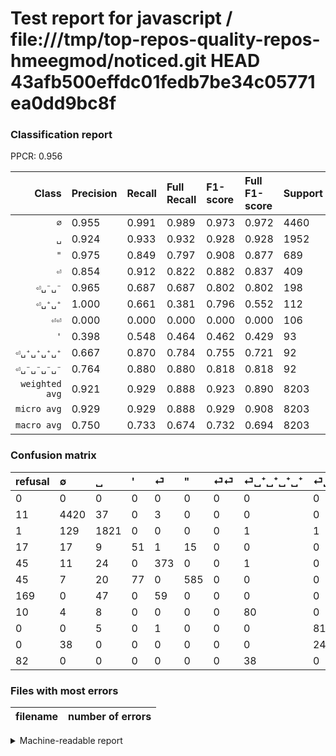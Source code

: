 # Test report for javascript / file:///tmp/top-repos-quality-repos-hmeegmod/noticed.git HEAD 43afb500effdc01fedb7be34c05771ea0dd9bc8f

### Classification report

PPCR: 0.956

| Class | Precision | Recall | Full Recall | F1-score | Full F1-score | Support | Full Support | PPCR |
|------:|:----------|:-------|:------------|:---------|:---------|:--------|:-------------|:-----|
| `∅` | 0.955| 0.991| 0.989| 0.973| 0.972| 4460| 4471| 0.998 |
| `␣` | 0.924| 0.933| 0.932| 0.928| 0.928| 1952| 1953| 0.999 |
| `"` | 0.975| 0.849| 0.797| 0.908| 0.877| 689| 734| 0.939 |
| `⏎` | 0.854| 0.912| 0.822| 0.882| 0.837| 409| 454| 0.901 |
| `⏎␣⁻␣⁻` | 0.965| 0.687| 0.687| 0.802| 0.802| 198| 198| 1.000 |
| `⏎␣⁺␣⁺` | 1.000| 0.661| 0.381| 0.796| 0.552| 112| 194| 0.577 |
| `⏎⏎` | 0.000| 0.000| 0.000| 0.000| 0.000| 106| 275| 0.385 |
| `'` | 0.398| 0.548| 0.464| 0.462| 0.429| 93| 110| 0.845 |
| `⏎␣⁺␣⁺␣⁺␣⁺` | 0.667| 0.870| 0.784| 0.755| 0.721| 92| 102| 0.902 |
| `⏎␣⁻␣⁻␣⁻␣⁻` | 0.764| 0.880| 0.880| 0.818| 0.818| 92| 92| 1.000 |
| `weighted avg` | 0.921| 0.929| 0.888| 0.923| 0.890| 8203| 8583| 0.956 |
| `micro avg` | 0.929| 0.929| 0.888| 0.929| 0.908| 8203| 8583| 0.956 |
| `macro avg` | 0.750| 0.733| 0.674| 0.732| 0.694| 8203| 8583| 0.956 |

### Confusion matrix

|refusal|  ∅| ␣| '| ⏎| "| ⏎⏎| ⏎␣⁺␣⁺␣⁺␣⁺| ⏎␣⁻␣⁻␣⁻␣⁻| ⏎␣⁻␣⁻| ⏎␣⁺␣⁺| 
|:---|:---|:---|:---|:---|:---|:---|:---|:---|:---|:---|
|0 |0 |0 |0 |0 |0 |0 |0 |0 |0 |0 |
|11 |4420 |37 |0 |3 |0 |0 |0 |0 |0 |0 |
|1 |129 |1821 |0 |0 |0 |0 |1 |1 |0 |0 |
|17 |17 |9 |51 |1 |15 |0 |0 |0 |0 |0 |
|45 |11 |24 |0 |373 |0 |0 |1 |0 |0 |0 |
|45 |7 |20 |77 |0 |585 |0 |0 |0 |0 |0 |
|169 |0 |47 |0 |59 |0 |0 |0 |0 |0 |0 |
|10 |4 |8 |0 |0 |0 |0 |80 |0 |0 |0 |
|0 |0 |5 |0 |1 |0 |0 |0 |81 |5 |0 |
|0 |38 |0 |0 |0 |0 |0 |0 |24 |136 |0 |
|82 |0 |0 |0 |0 |0 |0 |38 |0 |0 |74 |

### Files with most errors

| filename | number of errors|
|:----:|:-----|

<details>
    <summary>Machine-readable report</summary>
```json
{
  "cl_report": {"\"": {"f1-score": 0.9076803723816912, "precision": 0.975, "recall": 0.8490566037735849, "support": 689}, "\u0027": {"f1-score": 0.4615384615384615, "precision": 0.3984375, "recall": 0.5483870967741935, "support": 93}, "macro avg": {"f1-score": 0.7323269654515745, "precision": 0.7501706614914012, "recall": 0.7330927847625375, "support": 8203}, "micro avg": {"f1-score": 0.9290503474338656, "precision": 0.9290503474338656, "recall": 0.9290503474338656, "support": 8203}, "weighted avg": {"f1-score": 0.9232097516987839, "precision": 0.9212949427617212, "recall": 0.9290503474338656, "support": 8203}, "\u2205": {"f1-score": 0.9729253797050407, "precision": 0.9554690877648077, "recall": 0.9910313901345291, "support": 4460}, "\u23ce": {"f1-score": 0.8817966903073287, "precision": 0.8535469107551488, "recall": 0.9119804400977995, "support": 409}, "\u23ce\u23ce": {"f1-score": 0.0, "precision": 0.0, "recall": 0.0, "support": 106}, "\u23ce\u2423\u207a\u2423\u207a": {"f1-score": 0.7956989247311829, "precision": 1.0, "recall": 0.6607142857142857, "support": 112}, "\u23ce\u2423\u207a\u2423\u207a\u2423\u207a\u2423\u207a": {"f1-score": 0.7547169811320754, "precision": 0.6666666666666666, "recall": 0.8695652173913043, "support": 92}, "\u23ce\u2423\u207b\u2423\u207b": {"f1-score": 0.8023598820058997, "precision": 0.9645390070921985, "recall": 0.6868686868686869, "support": 198}, "\u23ce\u2423\u207b\u2423\u207b\u2423\u207b\u2423\u207b": {"f1-score": 0.8181818181818181, "precision": 0.7641509433962265, "recall": 0.8804347826086957, "support": 92}, "\u2423": {"f1-score": 0.9283711445322458, "precision": 0.923896499238965, "recall": 0.9328893442622951, "support": 1952}},
  "cl_report_full": {"\"": {"f1-score": 0.8770614692653672, "precision": 0.975, "recall": 0.7970027247956403, "support": 734}, "\u0027": {"f1-score": 0.42857142857142855, "precision": 0.3984375, "recall": 0.4636363636363636, "support": 110}, "macro avg": {"f1-score": 0.6936279113436571, "precision": 0.7501706614914012, "recall": 0.6736290315693049, "support": 8583}, "micro avg": {"f1-score": 0.9080185869176693, "precision": 0.9290503474338656, "recall": 0.8879179773971805, "support": 8583}, "weighted avg": {"f1-score": 0.8904982839569576, "precision": 0.9025447031445532, "recall": 0.8879179773971805, "support": 8583}, "\u2205": {"f1-score": 0.9717489282180939, "precision": 0.9554690877648077, "recall": 0.9885931558935361, "support": 4471}, "\u23ce": {"f1-score": 0.8372615039281706, "precision": 0.8535469107551488, "recall": 0.8215859030837004, "support": 454}, "\u23ce\u23ce": {"f1-score": 0.0, "precision": 0.0, "recall": 0.0, "support": 275}, "\u23ce\u2423\u207a\u2423\u207a": {"f1-score": 0.5522388059701492, "precision": 1.0, "recall": 0.38144329896907214, "support": 194}, "\u23ce\u2423\u207a\u2423\u207a\u2423\u207a\u2423\u207a": {"f1-score": 0.7207207207207207, "precision": 0.6666666666666666, "recall": 0.7843137254901961, "support": 102}, "\u23ce\u2423\u207b\u2423\u207b": {"f1-score": 0.8023598820058997, "precision": 0.9645390070921985, "recall": 0.6868686868686869, "support": 198}, "\u23ce\u2423\u207b\u2423\u207b\u2423\u207b\u2423\u207b": {"f1-score": 0.8181818181818181, "precision": 0.7641509433962265, "recall": 0.8804347826086957, "support": 92}, "\u2423": {"f1-score": 0.9281345565749236, "precision": 0.923896499238965, "recall": 0.9324116743471582, "support": 1953}},
  "ppcr": 0.9557264359780963
}
```
</details>
